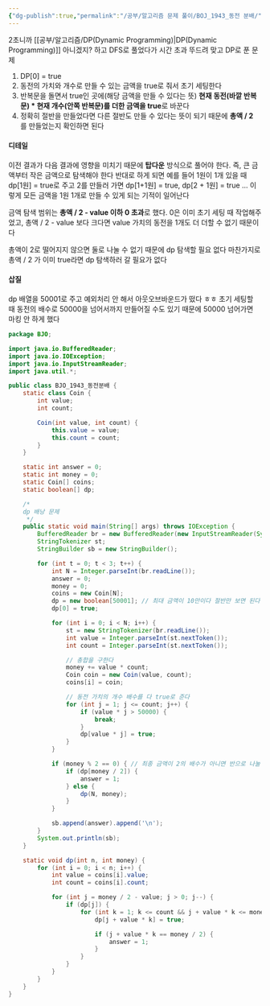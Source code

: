 ```yaml
---
{"dg-publish":true,"permalink":"/공부/알고리즘 문제 풀이/BOJ_1943_동전 분배/","dgPassFrontmatter":true}
---
```


2초니까 [[공부/알고리즘/DP(Dynamic Programming)\|DP(Dynamic Programming)]] 아니겠지? 하고 DFS로 풀었다가 시간 초과 뚜드려 맞고 DP로 푼 문제

1) DP[0] = true
2) 동전의 가치와 개수로 만들 수 있는 금액을 true로 줘서 초기 세팅한다
3) 반복문을 돌면서 true인 곳에(해당 금액을 만들 수 있다는 뜻) **현재 동전(바깥 반복문) * 현재 개수(안쪽 반복문)를 더한 금액을 true**로 바꾼다
4) 정확히 절반을 만들었다면 다른 절반도 만들 수 있다는 뜻이 되기 때문에 **총액 / 2** 를 만들었는지 확인하면 된다

#### 디테일
이전 결과가 다음 결과에 영향을 미치기 때문에 **탑다운** 방식으로 풀어야 한다. 즉, 큰 금액부터 작은 금액으로 탐색해야 한다
반대로 하게 되면 예를 들어 1원이 1개 있을 때 dp[1원] = true로 주고 2를 만들러 가면 dp[1+1원] = true, dp[2 + 1원] = true ... 이렇게 모든 금액을 1원 1개로 만들 수 있게 되는 기적이 일어난다

금액 탐색 범위는 **총액 / 2 - value 이하 0 초과**로 했다. 0은 이미 초기 세팅 때 작업해주었고, 총액 / 2 - value 보다 크다면 value 가치의 동전을 1개도 더 더할 수 없기 때문이다

총액이 2로 떨어지지 않으면 둘로 나눌 수 없기 때문에 dp 탐색할 필요 없다
마찬가지로 총액 / 2 가 이미 true라면 dp 탐색하러 갈 필요가 없다

#### 삽질
dp 배열을 50001로 주고 예외처리 안 해서 아웃오브바운드가 떴다 ㅎㅎ 초기 세팅할 때 동전의 배수로 50000을 넘어서까지 만들어질 수도 있기 때문에 50000 넘어가면 마킹 안 하게 했다

```java
package BJO;

import java.io.BufferedReader;
import java.io.IOException;
import java.io.InputStreamReader;
import java.util.*;

public class BJO_1943_동전분배 {
    static class Coin {
        int value;
        int count;

        Coin(int value, int count) {
            this.value = value;
            this.count = count;
        }
    }

    static int answer = 0;
    static int money = 0;
    static Coin[] coins;
    static boolean[] dp;

    /*
    dp 배낭 문제
     */
    public static void main(String[] args) throws IOException {
        BufferedReader br = new BufferedReader(new InputStreamReader(System.in));
        StringTokenizer st;
        StringBuilder sb = new StringBuilder();

        for (int t = 0; t < 3; t++) {
            int N = Integer.parseInt(br.readLine());
            answer = 0;
            money = 0;
            coins = new Coin[N];
            dp = new boolean[50001]; // 최대 금액이 10만이다 절반만 보면 된다
            dp[0] = true;

            for (int i = 0; i < N; i++) {
                st = new StringTokenizer(br.readLine());
                int value = Integer.parseInt(st.nextToken());
                int count = Integer.parseInt(st.nextToken());

                // 총합을 구한다
                money += value * count;
                Coin coin = new Coin(value, count);
                coins[i] = coin;

                // 동전 가치의 개수 배수를 다 true로 준다
                for (int j = 1; j <= count; j++) {
                    if (value * j > 50000) {
                        break;
                    }
                    dp[value * j] = true;
                }
            }

            if (money % 2 == 0) { // 최종 금액이 2의 배수가 아니면 반으로 나눌 수 없음
                if (dp[money / 2]) {
                    answer = 1;
                } else {
                    dp(N, money);
                }
            }

            sb.append(answer).append('\n');
        }
        System.out.println(sb);
    }

    static void dp(int n, int money) {
        for (int i = 0; i < n; i++) {
            int value = coins[i].value;
            int count = coins[i].count;

            for (int j = money / 2 - value; j > 0; j--) {
                if (dp[j]) {
                    for (int k = 1; k <= count && j + value * k <= money / 2; k++) {
                        dp[j + value * k] = true;

                        if (j + value * k == money / 2) {
                            answer = 1;
                        }
                    }
                }
            }
        }
    }
}


```